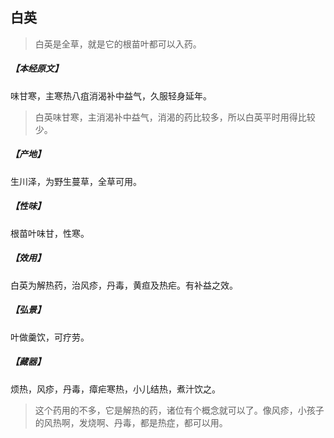 ## 白英

> 白英是全草，就是它的根苗叶都可以入药。

##### 【本经原文】
味甘寒，主寒热八疽消渴补中益气，久服轻身延年。

> 白英味甘寒，主消渴补中益气，消渴的药比较多，所以白英平时用得比较少。

##### 【产地】
生川泽，为野生蔓草，全草可用。
##### 【性味】
根苗叶味甘，性寒。
##### 【效用】
白英为解热药，治风疹，丹毒，黄疸及热疟。有补益之效。
##### 【弘景】
叶做羹饮，可疗劳。
##### 【藏器】
烦热，风疹，丹毒，瘴疟寒热，小儿结热，煮汁饮之。

> 这个药用的不多，它是解热的药，诸位有个概念就可以了。像风疹，小孩子的风热啊，发烧啊、丹毒，都是热症，都可以用。